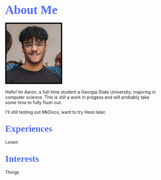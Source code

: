 # <span style="color: #526CFE; font-family: Babas; font-size: 1.4em;">About Me</span>
<img src="assets/headshot.png" alt="image" style="border: 4px solid black;" width="35%" height="auto">

Hello! Im Aaron, a full-time student a Georgia State University, majoring in computer science. This is still a work in progess and will probably take some time to fully flush out.

I'll still testing out MkDocs, want to try Hexo later.

##  <span style="color: #526CFE; font-family: Babas; font-size: 1.4em;">Experiences</span>
Lorem

##  <span style="color: #526CFE; font-family: Babas; font-size: 1.4em;">Interests</span>
Things
